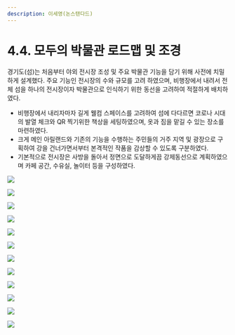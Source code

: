 ```yaml
---
description: 이세영(논스탠다드)
---
```


# 4.4. 모두의 박물관 로드맵 및 조경

경기도\(섬\)는 처음부터 야외 전시장 조성 및 주요 박물관 기능을 담기 위해 사전에 치밀하게 설계했다. 주요 기능인 전시장의 수와 규모를 고려 하였으며, 비행장에서 내려서 전체 섬을 하나의 전시장이자 박물관으로 인식하기 위한 동선을 고려하여 적절하게 배치하였다.   

* 비행장에서 내리자마자 길게 웰컴 스페이스를 고려하여 섬에 다다르면 코로나 시대의 발열 체크와 QR 찍기위한 책상을 세팅하였으며, 옷과 짐을 맡길 수 있는 장소를 마련하였다.
* 크게 메인 아릴랜드와 기존의 기능을 수행하는 주민들의 거주 지역 및 광장으로 구획하여 강을 건너가면서부터 본격적인 작품을 감상할 수 있도록 구분하였다.
* 기본적으로 전시장은 사방을 돌아서 정면으로 도달하게끔 강제동선으로 계획하였으며 카페 공간, 수유실, 놀이터 등을 구성하였다.

![](../.gitbook/assets/2-02_-.jpg)

![](../.gitbook/assets/2-03_-.jpg)

![](../.gitbook/assets/2-04_-.jpg)

![](../.gitbook/assets/2-05_-.jpg)

![](../.gitbook/assets/2-06_-.jpg)

![](../.gitbook/assets/2-07_-.jpg)

![](../.gitbook/assets/2-10_-.jpg)

![](../.gitbook/assets/2-08_-.jpg)

![](../.gitbook/assets/2-11_-.jpg)

![](../.gitbook/assets/2-12_-.jpg)

![](../.gitbook/assets/2-14_-.jpg)

![](../.gitbook/assets/2-15_-.jpg)

